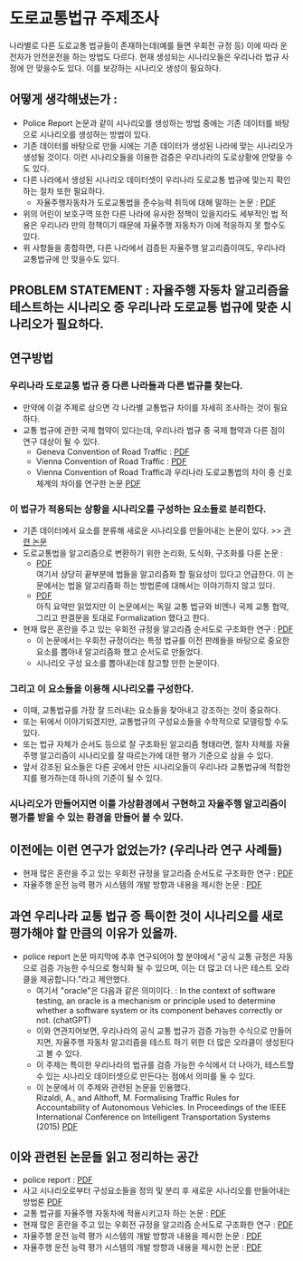 # 도로교통법규 주제조사

나라별로 다른 도로교통 법규들이 존재하는데(예를 들면 우회전 규정 등) 이에 따라 운전자가 안전운전을 하는 방법도 다르다. 현재 생성되는 시나리오들은 우리나라 법규 사정에 안 맞을수도 있다. 이를 보강하는 시나리오 생성이 필요하다.

## 어떻게 생각해냈는가 : 
- Police Report 논문과 같이 시나리오를 생성하는 방법 중에는 기존 데이터를 바탕으로 시나리오를 생성하는 방법이 있다.
- 기존 데이터를 바탕으로 만들 시에는 기존 데이터가 생성된 나라에 맞는 시나리오가 생성될 것이다. 이런 시나리오들을 이용한 검증은 우리나라의 도로상황에 안맞을 수도 있다.
- 다른 나라에서 생성된 시나리오 데이터셋이 우리나라 도로교통 법규에 맞는지 확인하는 절차 또한 필요하다.
  - 자율주행자동차가 도로교통법을 준수능력 취득에 대해 말하는 논문 : [PDF](reference_summary/자율주행자동차에_대한_도로교통법_대응에_관한_소고-운전면허_규정을_중심으로.pdf)
- 위의 어린이 보호구역 또한 다른 나라에 유사한 정책이 있을지라도 세부적인 법 적용은 우리나라 만의 정책이기 때문에 자율주행 자동차가 이에 적응하지 못 할수도 있다.
- 위 사항들을 종합하면, 다른 나라에서 검증된 자율주행 알고리즘이여도, 우리나라 교통법규에 안 맞을수도 있다.

## PROBLEM STATEMENT : 자율주행 자동차 알고리즘을 테스트하는 시나리오 중 우리나라 도로교통 법규에 맞춘 시나리오가 필요하다.

## 연구방법

### 우리나라 도로교통 법규 중 다른 나라들과 다른 법규를 찾는다.
- 만약에 이걸 주제로 삼으면 각 나라별 교통법규 차이를 자세히 조사하는 것이 필요하다.
- 교통 법규에 관한 국제 협약이 있다는데, 우리나라 법규 중 국제 협약과 다른 점이 연구 대상이 될 수 있다.
  - Geneva Convention of Road Traffic : [PDF](reference_summary/Geneva_Convention_of_Road_Traffic.pdf)
  - Vienna Convention of Road Traffic : [PDF](reference_summary/Vienna_Convention_of_Road_Traffic.pdf)
  - Vienna Convention of Road Traffic과 우리나라 도로교통법의 차이 중 신호체계의 차이를 연구한 논문 [PDF](reference_summary/비엔나협약규정_신호체계와_우리나라_신호체계에_관한_비교검토.pdf)
### 이 법규가 적용되는 상황을 시나리오를 구성하는 요소들로 분리한다.
  - 기존 데이터에서 요소를 분류해 새로운 시나리오를 만들어내는 논문이 있다. >> [관련 논문](reference_summary/Generation_of_Modular_and_Measurable_Validation_Scenarios_for_Autonomous_Vehicles_Using_Accident_Data.pdf)
  - 도로교통법을 알고리즘으로 변환하기 위한 논리화, 도식화, 구조화를 다룬 논문 : 
    - [PDF](reference_summary/자율주행자동차와_로봇윤리_그_법적_시사점.pdf) <br> 여기서 상당히 끝부분에 법들을 알고리즘화 할 필요성이 있다고 언급한다. 이 논문에서는 법을 알고리즘화 하는 방법론에 대해서는 이야기하지 않고 있다.
    - [PDF](reference_summary/Formalization_of_Interstate_Traffic_Rules_in_Temporal_Logic.pdf) <br> 아직 요약만 읽었지만 이 논문에서는 독일 교통 법규와 비엔나 국제 교통 협약, 그리고 판결문을 토대로 Formalization 했다고 한다.
  - 현재 많은 혼란을 주고 있는 우회전 규정을 알고리즘 순서도로 구조화한 연구 : [PDF](reference_summary/자율주행_시스템을_위한_우회전_구조화에_관한_연구.pdf)
    - 이 논문에서는 우회전 규정이라는 특정 법규를 이전 판례들을 바탕으로 중요한 요소를 뽑아내 알고리즘화 했고 순서도로 만들었다.
    - 시나리오 구성 요소를 뽑아내는데 참고할 만한 논문이다.
### 그리고 이 요소들을 이용해 시나리오를 구성한다.
  - 이때, 교통법규를 가장 잘 드러내는 요소들을 찾아내고 강조하는 것이 중요하다. 
  - 또는 뒤에서 이야기되겠지만, 교통법규의 구성요소들을 수학적으로 모델링할 수도 있다.
  - 또는 법규 자체가 순서도 등으로 잘 구조화된 알고리즘 형태라면, 절차 자체를 자율주행 알고리즘이 시나리오를 잘 따르는가에 대한 평가 기준으로 삼을 수 있다.
  - 앞서 강조된 요소들은 다른 곳에서 만든 시나리오들이 우리나라 교통법규에 적합한지를 평가하는데 하나의 기준이 될 수 있다.
### 시나리오가 만들어지면 이를 가상환경에서 구현하고 자율주행 알고리즘이 평가를 받을 수 있는 환경을 만들어 볼 수 있다.

## 이전에는 이런 연구가 없었는가? (우리나라 연구 사례들)
- 현재 많은 혼란을 주고 있는 우회전 규정을 알고리즘 순서도로 구조화한 연구 : [PDF](reference_summary/자율주행_시스템을_위한_우회전_구조화에_관한_연구.pdf)
- 자율주행 운전 능력 평가 시스템의 개발 방향과 내용을 제시한 논문 : [PDF](reference_summary/Development_Direction_of_Autonomous_Vehicle_Driving_Ability_Evaluation_System_based_on_Virtual_Environment.pdf)
## 과연 우리나라 교통 법규 증 특이한 것이 시나리오를 새로 평가해야 할 만큼의 이유가 있을까.
- police report 논문 마지막에 추후 연구되어야 할 분야에서 "공식 교통 규정은 자동으로 검증 가능한 수식으로 형식화 될 수 있으며, 이는 더 많고 더 나은 테스트 오라클을 제공합니다."라고 제안했다.
  - 여기서 "oracle"은 다음과 같은 의미이다. : In the context of software testing, an oracle is a mechanism or principle used to determine whether a software system or its component behaves correctly or not. (chatGPT)
  - 이와 연관지어보면, 우리나라의 공식 교통 법규가 검증 가능한 수식으로 만들어지면, 자율주행 자동차 알고리즘을 테스트 하기 위한 더 많은 오라클이 생성된다고 볼 수 있다.
  - 이 주제는 특이한 우리나라의 법규를 검증 가능한 수식에서 더 나아가, 테스트할 수 있는 시나리오 데이터셋으로 만든다는 점에서 의미를 둘 수 있다.
  - 이 논문에서 이 주제와 관련된 논문을 인용했다. <br> Rizaldi, A., and Althoff, M. Formalising Traffic Rules for Accountability of Autonomous Vehicles. In Proceedings of the IEEE International Conference on Intelligent Transportation Systems (2015) [PDF](reference_summary/Formalising_Traffic_Rules_for_Accountability_of_Autonomous_Vehicles.pdf)

## 이와 관련된 논문들 읽고 정리하는 공간

- police report : [PDF](reference_summary/generating_effective_test_cases_for_self_driving_cars_from_police_reports.pdf)
- 사고 시나리오로부터 구성요소들을 정의 및 분리 후 새로운 시나리오를 만들어내는 방법론 [PDF](reference_summary/Generation_of_Modular_and_Measurable_Validation_Scenarios_for_Autonomous_Vehicles_Using_Accident_Data.pdf)
- 교통 법규를 자율주행 자동차에 적용시키고자 하는 논문 : [PDF](reference_summary/Formalising_Traffic_Rules_for_Accountability_of_Autonomous_Vehicles.pdf) 
- 현재 많은 혼란을 주고 있는 우회전 규정을 알고리즘 순서도로 구조화한 연구 : [PDF](reference_summary/자율주행_시스템을_위한_우회전_구조화에_관한_연구.pdf)
- 자율주행 운전 능력 평가 시스템의 개발 방향과 내용을 제시한 논문 : [PDF](reference_summary/Development_Direction_of_Autonomous_Vehicle_Driving_Ability_Evaluation_System_based_on_Virtual_Environment.pdf) 
- 자율주행 운전 능력 평가 시스템의 개발 방향과 내용을 제시한 논문 : [PDF](reference_summary/Development_Direction_of_Autonomous_Vehicle_Driving_Ability_Evaluation_System_based_on_Virtual_Environment.pdf)
